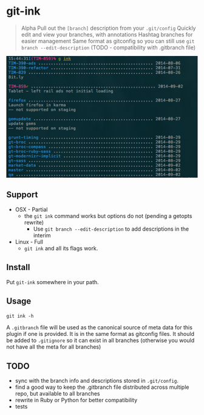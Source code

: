 # git-ink

> Alpha
> Pull out the `[branch]` description from your `.git/config`
> Quickly edit and view your branches, with annotations
> Hashtag branches for easier management
> Same format as gitconfig so you can still use `git branch --edit-description` (TODO - compatibility with .gitbranch file)

![Screenshot of output](screenshot.png)

## Support
* OSX - Partial
    * the `git ink` command works but options do not (pending a getopts rewrite)
        * Use `git branch --edit-description` to add descriptions in the interim
* Linux - Full
    * `git ink` and all its flags work.

## Install

Put `git-ink` somewhere in your path.

## Usage

`git ink -h`

A `.gitbranch` file will be used as the canonical source of meta data for this
plugin if one is provided. It is in the same format as gitconfig files.
It should be added to `.gitignore` so it can exist in all branches (otherwise
you would not have all the meta for all branches)

## TODO

* sync with the branch info and descriptions stored in `.git/config`.
* find a good way to keep the .gitbranch file distributed across multiple repo,
  but available to all branches
* rewrite in Ruby or Python for better compatibility
* tests

